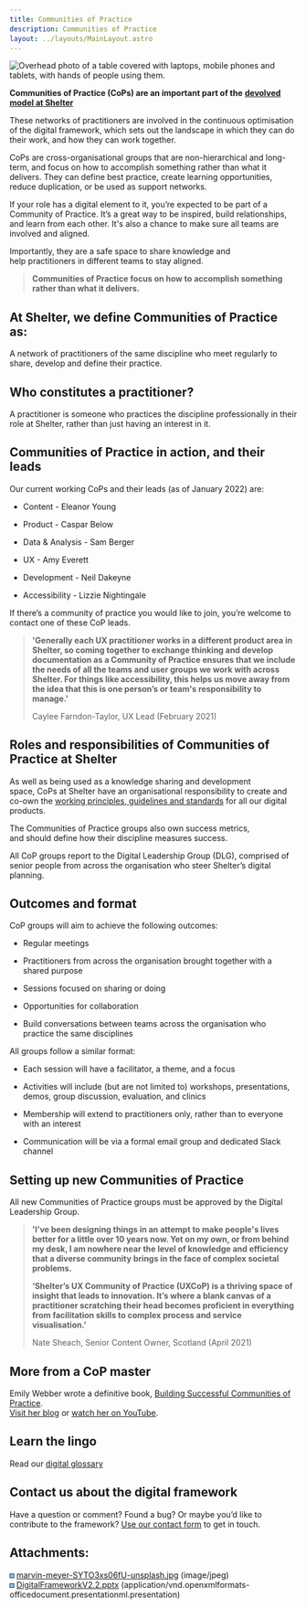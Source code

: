 ```yaml
---
title: Communities of Practice
description: Communities of Practice
layout: ../layouts/MainLayout.astro
---
```


![Overhead photo of a table covered with laptops, mobile phones and tablets, with hands of people using them.](attachments/404979738/404979773.jpg?width=680)

**Communities of Practice (CoPs) are an important part of the** [**devolved model at Shelter**](The-devolved-model-of-delivering-digital_416317505.html) 

These networks of practitioners are involved in the continuous optimisation of the digital framework, which sets out the landscape in which they can do their work, and how they can work together.   

CoPs are cross-organisational groups that are non-hierarchical and long-term, and focus on how to accomplish something rather than what it delivers. They can define best practice, create learning opportunities, reduce duplication, or be used as support networks.

If your role has a digital element to it, you’re expected to be part of a Community of Practice. It’s a great way to be inspired, build relationships, and learn from each other. It's also a chance to make sure all teams are involved and aligned. 

Importantly, they are a safe space to share knowledge and help practitioners in different teams to stay aligned.

> **Communities of Practice focus on how to accomplish something rather than what it delivers.**

At Shelter, we define Communities of Practice as:  
---------------------------------------------------

A network of practitioners of the same discipline who meet regularly to share, develop and define their practice. 

Who constitutes a practitioner?  
---------------------------------

A practitioner is someone who practices the discipline professionally in their role at Shelter, rather than just having an interest in it.  

Communities of Practice in action, and their leads 
---------------------------------------------------

Our current working CoPs and their leads (as of January 2022) are: 

*   Content - Eleanor Young
    
*   Product - Caspar Below
    
*   Data & Analysis - Sam Berger
    
*   UX - Amy Everett
    
*   Development - Neil Dakeyne
    
*   Accessibility - Lizzie Nightingale
    

If there’s a community of practice you would like to join, you’re welcome to contact one of these CoP leads.

> **'Generally each UX practitioner works in a different product area in Shelter, so coming together to exchange thinking and develop documentation as a Community of Practice ensures that we include the needs of all the teams and user groups we work with across Shelter. For things like accessibility, this helps us move away from the idea that this is one person’s or team's responsibility to manage.'**
> 
> Caylee Farndon-Taylor, UX Lead (February 2021)

Roles and responsibilities of Communities of Practice at Shelter 
-----------------------------------------------------------------

As well as being used as a knowledge sharing and development space, CoPs at Shelter have an organisational responsibility to create and co-own the [working principles, guidelines and standards](Intro-to-our-principles%2C-guidelines-and-standards_455966725.html) for all our digital products. 

The Communities of Practice groups also own success metrics, and should define how their discipline measures success.  

All CoP groups report to the Digital Leadership Group (DLG), comprised of senior people from across the organisation who steer Shelter’s digital planning.

Outcomes and format 
--------------------

CoP groups will aim to achieve the following outcomes:  

*   Regular meetings  
    
*   Practitioners from across the organisation brought together with a shared purpose  
    
*   Sessions focused on sharing or doing  
    
*   Opportunities for collaboration 
    
*   Build conversations between teams across the organisation who practice the same disciplines  
    

All groups follow a similar format:  

*   Each session will have a facilitator, a theme, and a focus  
    
*   Activities will include (but are not limited to) workshops, presentations, demos, group discussion, evaluation, and clinics  
    
*   Membership will extend to practitioners only, rather than to everyone with an interest 
    
*   Communication will be via a formal email group and dedicated Slack channel 
    

Setting up new Communities of Practice  
----------------------------------------

All new Communities of Practice groups must be approved by the Digital Leadership Group. 

> **'I’ve been designing things in an attempt to make people's lives better for a little over 10 years now. Yet on my own, or from behind my desk, I am nowhere near the level of knowledge and efficiency that a diverse community brings in the face of complex societal problems.**
> 
> **‘Shelter’s UX Community of Practice (UXCoP) is a thriving space of insight that leads to innovation. It’s where a blank canvas of a practitioner scratching their head becomes proficient in everything from facilitation skills to complex process and service visualisation.’**
> 
> Nate Sheach, Senior Content Owner, Scotland (April 2021)

More from a CoP master
----------------------

Emily Webber wrote a definitive book, [Building Successful Communities of Practice](https://www.goodreads.com/book/show/29155800-building-successful-communities-of-practice).  
[Visit her blog](https://emilywebber.co.uk/building-successful-communities-of-practice/) or [watch her on YouTube](https://www.youtube.com/watch?v=S4-huVFeQXg).

Learn the lingo
---------------

Read our [digital glossary](Shelter%27s-digital-glossary_712245258.html)

Contact us about the digital framework
--------------------------------------

Have a question or comment? Found a bug? Or maybe you’d like to contribute to the framework? [Use our contact form](https://england.shelter.org.uk/contact_us_about_the_digital_framework) to get in touch.

Attachments:
------------

![](images/icons/bullet_blue.gif) [marvin-meyer-SYTO3xs06fU-unsplash.jpg](attachments/404979738/404979773.jpg) (image/jpeg)  
![](images/icons/bullet_blue.gif) [DigitalFrameworkV2.2.pptx](attachments/404979738/630259713.pptx) (application/vnd.openxmlformats-officedocument.presentationml.presentation)
